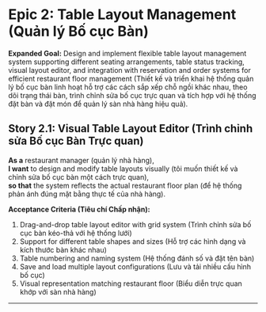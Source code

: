 # Epic 2: Table Layout Management (Quản lý Bố cục Bàn)

**Expanded Goal:** Design and implement flexible table layout management system supporting different seating arrangements, table status tracking, visual layout editor, and integration with reservation and order systems for efficient restaurant floor management (Thiết kế và triển khai hệ thống quản lý bố cục bàn linh hoạt hỗ trợ các cách sắp xếp chỗ ngồi khác nhau, theo dõi trạng thái bàn, trình chỉnh sửa bố cục trực quan và tích hợp với hệ thống đặt bàn và đặt món để quản lý sàn nhà hàng hiệu quả).

## Story 2.1: Visual Table Layout Editor (Trình chỉnh sửa Bố cục Bàn Trực quan)
**As a** restaurant manager (quản lý nhà hàng),  
**I want** to design and modify table layouts visually (tôi muốn thiết kế và chỉnh sửa bố cục bàn một cách trực quan),  
**so that** the system reflects the actual restaurant floor plan (để hệ thống phản ánh đúng mặt bằng thực tế của nhà hàng).

**Acceptance Criteria (Tiêu chí Chấp nhận):**
1. Drag-and-drop table layout editor with grid system (Trình chỉnh sửa bố cục bàn kéo-thả với hệ thống lưới)
2. Support for different table shapes and sizes (Hỗ trợ các hình dạng và kích thước bàn khác nhau)
3. Table numbering and naming system (Hệ thống đánh số và đặt tên bàn)
4. Save and load multiple layout configurations (Lưu và tải nhiều cấu hình bố cục)
5. Visual representation matching restaurant floor (Biểu diễn trực quan khớp với sàn nhà hàng)

---